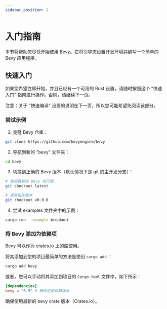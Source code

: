 ```yaml
---
sidebar_position: 2
---
```


# 入门指南

本节将帮助您尽快开始使用 Bevy。它将引导您设置开发环境并编写一个简单的 Bevy 应用程序。

## 快速入门
如果您希望立即开始，并且已经有一个可用的 Rust 设置，请随时按照这个 "快速入门" 指南进行操作。否则，请继续下一页。

注意：关于 "快速编译" 设置的说明在下一页，所以您可能希望先阅读该部分。

### 尝试示例

1. 克隆 Bevy 仓库：

```bash
git clone https://github.com/bevyengine/bevy
```

2. 导航到新的 "bevy" 文件夹：
```bash
cd bevy
```

3. 切换到正确的 Bevy 版本（默认情况下是 git 的主开发分支）：

```bash
# 使用最新的 Bevy 发行版
git checkout latest

# 或者指定版本
git checkout v0.9.0
```

4. 尝试 examples 文件夹中的示例：

```bash
cargo run --example breakout
```

### 将 Bevy 添加为依赖项
Bevy 可以作为 crates.io 上的库使用。

将其添加到您的项目最简单的方法是使用 `cargo add` ：

```bash
cargo add bevy
```

或者，您可以手动将其添加到项目的 `Cargo.toml` 文件中，如下所示：

```toml
[dependencies]
bevy = "0.9" # 确保这是最新版本
```

确保使用最新的 bevy crate 版本（Crates.io）。